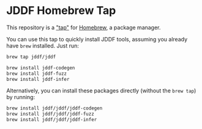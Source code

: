 # JDDF Homebrew Tap

This repository is a ["tap"](https://docs.brew.sh/Taps) for
[Homebrew](https://brew.sh/), a package manager.

You can use this tap to quickly install JDDF tools, assuming you already have
`brew` installed. Just run:

```bash
brew tap jddf/jddf

brew install jddf-codegen
brew install jddf-fuzz
brew install jddf-infer
```

Alternatively, you can install these packages directly (without the `brew tap`)
by running:

```bash
brew install jddf/jddf/jddf-codegen
brew install jddf/jddf/jddf-fuzz
brew install jddf/jddf/jddf-infer
```
